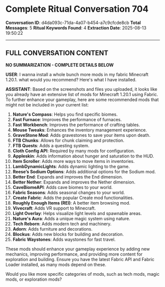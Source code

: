 # Complete Ritual Conversation 704

**Conversation ID**: d4da093c-71da-4a07-b454-a7c9cfcde8cb
**Total Messages**: 5
**Ritual Keywords Found**: 4
**Extraction Date**: 2025-08-13 19:50:22

---

## FULL CONVERSATION CONTENT

**NO SUMMARIZATION - COMPLETE DETAILS BELOW**

**USER**: I wanna install a whole bunch more mods in my fabric Minecraft 1.20.1. what would you recommend? Here's what I have installed.

**ASSISTANT**: Based on the screenshots and files you uploaded, it looks like you already have an extensive list of mods for Minecraft 1.20.1 using Fabric. To further enhance your gameplay, here are some recommended mods that might not be included in your current list:

1. **Nature's Compass**: Helps you find specific biomes.
2. **Fast Furnace**: Improves the performance of furnaces.
3. **Fast Workbench**: Improves the performance of crafting tables.
4. **Mouse Tweaks**: Enhances the inventory management experience.
5. **GraveStone Mod**: Adds gravestones to save your items upon death.
6. **FTB Chunks**: Allows for chunk claiming and protection.
7. **FTB Quests**: Adds a questing system.
8. **Cloth Config API**: Required by many mods for configuration.
9. **Appleskin**: Adds information about hunger and saturation to the HUD.
10. **Item Scroller**: Adds more ways to move items in inventories.
11. **LambDynamicLights**: Adds dynamic lighting to the game.
12. **Reese’s Sodium Options**: Adds additional options for the Sodium mod.
13. **Better End**: Expands and improves the End dimension.
14. **Better Nether**: Expands and improves the Nether dimension.
15. **CaveBiomeAPI**: Adds cave biomes to your world.
16. **Fabric Seasons**: Adds seasonal changes to your world.
17. **Create Fabric**: Adds the popular Create mod functionalities.
18. **Roughly Enough Items (REI)**: A better item browsing mod.
19. **Vivecraft**: Adds VR support to Minecraft.
20. **Light Overlay**: Helps visualize light levels and spawnable areas.
21. **Nature's Aura**: Adds a unique magic system using nature.
22. **Tech Reborn**: Adds modern tech and machinery.
23. **Adorn**: Adds furniture and decorations.
24. **Blockus**: Adds new blocks for building and decoration.
25. **Fabric Waystones**: Adds waystones for fast travel.

These mods should enhance your gameplay experience by adding new mechanics, improving performance, and providing more content for exploration and building. Ensure you have the latest Fabric API and Fabric Loader installed, as many mods depend on these.

Would you like more specific categories of mods, such as tech mods, magic mods, or exploration mods?